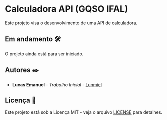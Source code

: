 # Calculadora API (GQSO IFAL)

 Este projeto visa o desenvolvimento de uma API de calculadora.

## Em andamento 🛠️

 O projeto ainda está para ser iniciado.

## Autores ✒️

* **Lucas Emanuel** - *Trabalho Inicial* - [Lunmiel](https://github.com/Lunmiel)

## Licença 📃

 Este projeto está sob a Licença MIT - veja o arquivo [LICENSE](https://github.com/Lunmiel/GQSO/blob/main/LICENSE) para detalhes.
